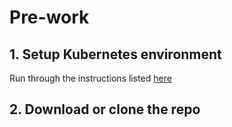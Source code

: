 # Pre-work


## 1. Setup Kubernetes environment

Run through the instructions listed [here](https://github.com/IBM/kube101/tree/master/workshop/Lab0)

## 2. Download or clone the repo

